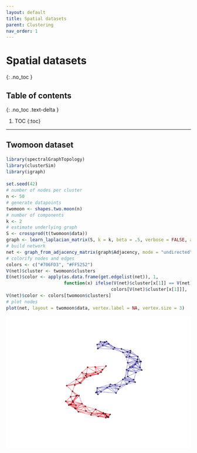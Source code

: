 ```yaml
---
layout: default
title: Spatial datasets
parent: Clustering
nav_order: 1
---
```


# Spatial datasets
{: .no_toc }

## Table of contents
{: .no_toc .text-delta }

1. TOC
{:toc}

---

## Twomoon dataset

```r
library(spectralGraphTopology)
library(clusterSim)
library(igraph)

set.seed(42)
# number of nodes per cluster
n <- 50
# generate datapoints
twomoon <- shapes.two.moon(n)
# number of components
k <- 2
# estimate underlying graph
S <- crossprod(t(twomoon$data))
graph <- learn_laplacian_matrix(S, k = k, beta = .5, verbose = FALSE, abstol = 1e-3)
# build network
net <- graph_from_adjacency_matrix(graph$Adjacency, mode = "undirected", weighted = TRUE)
# colorify nodes and edges
colors <- c("#706FD3", "#FF5252")
V(net)$cluster <- twomoon$clusters
E(net)$color <- apply(as.data.frame(get.edgelist(net)), 1,
                      function(x) ifelse(V(net)$cluster[x[1]] == V(net)$cluster[x[2]],
                                        colors[V(net)$cluster[x[1]]], '#000000'))
V(net)$color <- colors[twomoon$clusters]
# plot nodes
plot(net, layout = twomoon$data, vertex.label = NA, vertex.size = 3)
```

![](twomoon_files/figure-markdown_github/unnamed-chunk-1-1.png)
